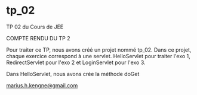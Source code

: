 # tp_02
TP 02 du Cours de JEE

COMPTE RENDU DU TP 2

Pour traiter ce TP, nous avons créé un projet nommé tp_02. Dans ce projet, chaque exercice
correspond à une servlet. HelloServlet pour traiter l'exo 1, RedirectServlet pour l'exo 2 et LoginServlet
pour l'exo 3.

Dans HelloServlet, nous avons crée la méthode doGet

marius.h.kengne@gmail.com
